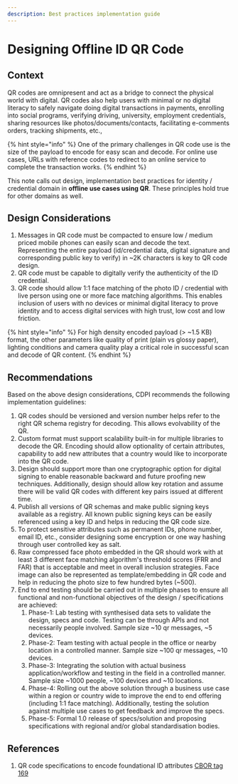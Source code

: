 ```yaml
---
description: Best practices implementation guide
---
```


# Designing Offline ID QR Code

## Context

QR codes are omnipresent and act as a bridge to connect the physical world with digital. QR codes also help users with minimal or no digital literacy to safely navigate doing digital transactions in payments, enrolling into social programs, verifying driving, university, employment credentials, sharing resources like photos/documents/contacts, facilitating e-comments orders, tracking shipments, etc.,

{% hint style="info" %}
One of the primary challenges in QR code use is the size of the payload to encode for easy scan and decode. For online use cases, URLs with reference codes to redirect to an online service to complete the transaction works.
{% endhint %}

This note calls out design, implementation best practices for identity / credential domain in **offline use cases using QR**. These principles hold true for other domains as well.

## Design Considerations

1. Messages in QR code must be compacted to ensure low / medium priced mobile phones can easily scan and decode the text. Representing the entire payload (id/credential data, digital signature and corresponding public key to verify) in \~2K characters is key to QR code design.&#x20;
2. QR code must be capable to digitally verify the authenticity of the ID credential.
3. QR code should allow 1:1 face matching of the photo ID / credential with live person using one or more face matching algorithms. This enables inclusion of  users with no devices or minimal digital literacy to prove identity and to access digital services with high trust, low cost and low friction.

{% hint style="info" %}
For high density encoded payload (> \~1.5 KB) format, the other parameters like quality of print (plain vs glossy paper), lighting conditions and camera quality play a critical role in successful scan and decode of QR content.&#x20;
{% endhint %}

## Recommendations

Based on the above design considerations, CDPI recommends the following implementation guidelines:

1. QR codes should be versioned and version number helps refer to the right QR schema registry for decoding. This allows evolvability of the QR.
2. Custom format must  support scalability built-in for multiple libraries to decode the QR. Encoding should allow optionality of certain attributes, capability to add new attributes that a country would like to incorporate into the QR code.&#x20;
3. Design should support more than one cryptographic option for digital signing to enable reasonable backward and future proofing new techniques. Additionally, design should allow key rotation and assume there will be valid QR codes with different key pairs issued at different time.
4. Publish all versions of QR schemas and make public signing keys available as a registry. All known public signing keys can be easily referenced using a key ID and helps in reducing the QR code size.
5. To protect sensitive attributes such as permanent IDs, phone number, email ID, etc., consider designing some encryption or one way hashing through user controlled key as salt.
6. Raw compressed face photo embedded in the QR should work with at least 3 different face matching algorithm's threshold scores (FRR and FAR) that is acceptable and meet in overall inclusion strategies. Face image can also be represented as template/embedding in QR code and help in reducing the photo size to few hundred bytes (\~500).
7. End to end testing should be carried out in multiple phases to ensure all functional and non-functional objectives of the design / specifications are achieved:&#x20;
   1. Phase-1: Lab testing with synthesised data sets to validate the design, specs and code. Testing can be through APIs and not necessarily people involved. Sample size \~10 qr messages, \~5 devices.
   2. Phase-2: Team testing with actual people in the office or nearby location in a controlled manner. Sample size \~100 qr messages, \~10 devices.
   3. Phase-3: Integrating the solution with actual business application/workflow and testing in the field in a controlled manner. Sample size \~1000 people, \~100 devices and \~10 locations.
   4. Phase-4: Rolling out the above solution through a business use case within a region or country wide to improve the end to end offering (including 1:1 face matching). Additionally, testing the solution against multiple use cases to get feedback and improve the specs.
   5. Phase-5: Formal 1.0 release of specs/solution and proposing specifications with  regional and/or global standardisation bodies.

## References

1. QR code specifications to encode foundational ID attributes [CBOR tag 169](https://docs.mosip.io/1.2.0/overview/standards-and-specifications/169-qr-code-specification)&#x20;

